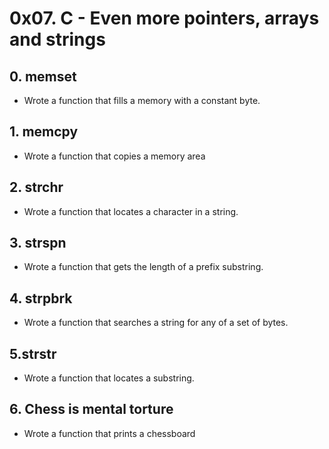 # 0x07. C - Even more pointers, arrays and strings

## 0. memset
* Wrote a function that fills a memory with a constant byte.

## 1. memcpy
* Wrote a function that copies a memory area

## 2. strchr
* Wrote a function that locates a character in a string.

## 3. strspn
* Wrote a function that gets the length of a prefix substring.

## 4. strpbrk
* Wrote a function that searches a string for any of a set of bytes.

## 5.strstr
* Wrote a function that locates a substring.

## 6. Chess is mental torture
* Wrote a function that prints a chessboard
